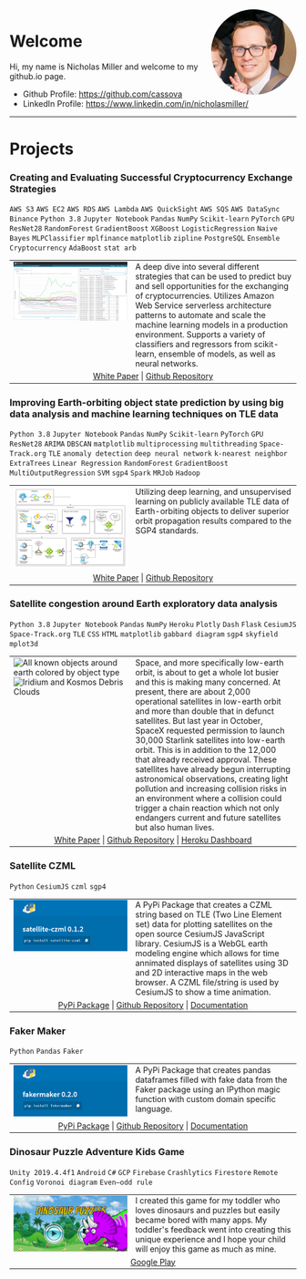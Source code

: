 <img src="images/me.jpg" style="float: right;border-radius: 50%;" width="150">

# Welcome

Hi, my name is Nicholas Miller and welcome to my github.io page.

- Github Profile: <a href="https://github.com/cassova" onclick="captureOutboundLink('https://github.com/cassova'); return false;">https://github.com/cassova</a>
- LinkedIn Profile: <a href="https://www.linkedin.com/in/nicholasmiller/" onclick="captureOutboundLink('https://www.linkedin.com/in/nicholasmiller/'); return false;">https://www.linkedin.com/in/nicholasmiller/</a>


---

# Projects

### Creating and Evaluating Successful Cryptocurrency Exchange Strategies

`AWS S3` `AWS EC2` `AWS RDS` `AWS Lambda` `AWS QuickSight` `AWS SQS` `AWS DataSync` `Binance` `Python 3.8` `Jupyter Notebook` `Pandas` `NumPy` `Scikit-learn` `PyTorch` `GPU` `ResNet28` `RandomForest` `GradientBoost` `XGBoost` `LogisticRegression` `Naive Bayes` `MLPClassifier` `mplfinance` `matplotlib` `zipline` `PostgreSQL` `Ensemble` `Cryptocurrency` `AdaBoost` `stat arb`

<table>
  <tr style="vertical-align:top"><td width="200">
    <img width="200" src="images/quicksight.png" alt="AWS QuickSight - Simulation results of several strategies" id="screenshot" class="screenshots">
  </td>
  <td>
A deep dive into several different strategies that can be used to predict buy and sell opportunities for the exchanging of cryptocurrencies. Utilizes Amazon Web Service serverless architecture patterns to automate and scale the machine learning models in a production environment. Supports a variety of classifiers and regressors from scikit-learn, ensemble of models, as well as neural networks.
  </td></tr>
  <tr><td colspan="2">
    <center>
      <a href="https://mads-swaps.github.io/" onclick="captureOutboundLink('https://mads-swaps.github.io/'); return false;">White Paper</a> |
      <a href="https://github.com/mads-swaps/swap-for-profit" onclick="captureOutboundLink('https://github.com/mads-swaps/swap-for-profit'); return false;">Github Repository</a>
    </center>
  </td></tr>
</table>

### Improving Earth-orbiting object state prediction by using big data analysis and machine learning techniques on TLE data

`Python 3.8` `Jupyter Notebook` `Pandas` `NumPy` `Scikit-learn` `PyTorch` `GPU` `ResNet28` `ARIMA` `DBSCAN` `matplotlib` `multiprocessing` `multithreading` `Space-Track.org` `TLE` `anomaly detection` `deep neural network` `k-nearest neighbor` `ExtraTrees` `Linear Regression` `RandomForest` `GradientBoost` `MultiOutputRegression` `SVM` `sgp4` `Spark` `MRJob` `Hadoop`

<table>
  <tr style="vertical-align:top"><td width="200">
    <img width="200" src="images/ms2_nt_pipeline.png" alt="ML Pipeline" id="screenshot" class="screenshots">
  </td>
  <td>
  Utilizing deep learning, and unsupervised learning on publicly available TLE data of Earth-orbiting objects to deliver superior orbit propagation results compared to the SGP4 standards.
  </td></tr>
  <tr><td colspan="2">
    <center>
      <a href="https://cm-tle-pred.github.io/" onclick="captureOutboundLink('https://cm-tle-pred.github.io/'); return false;">White Paper</a> |
      <a href="https://github.com/cm-tle-pred/tle-prediction" onclick="captureOutboundLink('https://github.com/cm-tle-pred/tle-prediction'); return false;">Github Repository</a>
    </center>
  </td></tr>
</table>

### Satellite congestion around Earth exploratory data analysis

`Python 3.8` `Jupyter Notebook` `Pandas` `NumPy` `Heroku` `Plotly` `Dash` `Flask` `CesiumJS` `Space-Track.org` `TLE` `CSS` `HTML` `matplotlib` `gabbard diagram` `sgp4` `skyfield` `mplot3d`

<table>
  <tr style="vertical-align:top"><td width="200">
    <img width="200" src="images/allsat.gif" alt="All known objects around earth colored by object type" id="screenshot" class="screenshots">
    <img width="200" src="images/iridium-kosmos.gif" alt="Iridium and Kosmos Debris Clouds" id="screenshot" class="screenshots">
  </td>
  <td>
Space, and more specifically low-earth orbit, is about to get a whole lot busier and this is making many concerned. At present, there are about 2,000 operational satellites in low-earth orbit and more than double that in defunct satellites. But last year in October, SpaceX requested permission to launch 30,000 Starlink satellites into low-earth orbit. This is in addition to the 12,000 that already received approval. These satellites have already begun interrupting astronomical observations, creating light pollution and increasing collision risks in an environment where a collision could trigger a chain reaction which not only endangers current and future satellites but also human lives.
  </td></tr>
  <tr><td colspan="2">
    <center>
      <a href="https://mads-hatters.github.io/" onclick="captureOutboundLink('https://mads-hatters.github.io/'); return false;">White Paper</a> |
      <a href="https://github.com/mads-hatters/SIADS-591-Orbital-Congestion" onclick="captureOutboundLink('https://github.com/mads-hatters/SIADS-591-Orbital-Congestion'); return false;">Github Repository</a> |
      <a href="https://oc-dash.herokuapp.com/" onclick="captureOutboundLink('https://oc-dash.herokuapp.com/'); return false;">Heroku Dashboard</a>
    </center>
  </td></tr>
</table>

### Satellite CZML

`Python` `CesiumJS` `czml` `sgp4`

<table>
  <tr style="vertical-align:top"><td width="200">
    <img width="200" src="images/sc.png" alt="Satellite CZML" id="screenshot" class="screenshots">
  </td>
  <td>
A PyPi Package that creates a CZML string based on TLE (Two Line Element set) data for plotting satellites on the open source CesiumJS JavaScript library.  CesiumJS is a WebGL earth modeling engine which allows for time annimated displays of satellites using 3D and 2D interactive maps in the web browser. A CZML file/string is used by CesiumJS to show a time animation.
  </td></tr>
  <tr><td colspan="2">
    <center>
      <a href="https://pypi.org/project/satellite-czml/" onclick="captureOutboundLink('https://pypi.org/project/satellite-czml/'); return false;">PyPi Package</a> |
      <a href="https://github.com/cassova/satellite-czml" onclick="captureOutboundLink('https://github.com/cassova/satellite-czml'); return false;">Github Repository</a> |
      <a href="https://github.com/cassova/satellite-czml" onclick="captureOutboundLink('https://github.com/cassova/satellite-czml'); return false;">Documentation</a>
    </center>
  </td></tr>
</table>

### Faker Maker

`Python` `Pandas` `Faker`

<table>
  <tr style="vertical-align:top"><td width="200">
    <img width="200" src="images/fm.png" alt="Faker Maker/" id="screenshot" class="screenshots">
  </td>
  <td>
A PyPi Package that creates pandas dataframes filled with fake data from the Faker package using an IPython magic function with custom domain specific language.
  </td></tr>
  <tr><td colspan="2">
    <center>
      <a href="https://pypi.org/project/fakermaker/" onclick="captureOutboundLink('https://pypi.org/project/fakermaker/'); return false;">PyPi Package</a> |
      <a href="https://github.com/cassova/Faker-Maker" onclick="captureOutboundLink('https://github.com/cassova/Faker-Maker'); return false;">Github Repository</a> |
      <a href="https://github.com/cassova/Faker-Maker" onclick="captureOutboundLink('https://github.com/cassova/Faker-Maker'); return false;">Documentation</a>
    </center>
  </td></tr>
</table>

### Dinosaur Puzzle Adventure Kids Game

`Unity 2019.4.4f1` `Android` `C#` `GCP` `Firebase` `Crashlytics` `Firestore` `Remote Config` `Voronoi diagram` `Even–odd rule`

<table>
  <tr style="vertical-align:top"><td width="200">
    <img width="200" src="images/dp.png" alt="DinoPuzzleApp" id="screenshot" class="screenshots">
  </td>
  <td>
I created this game for my toddler who loves dinosaurs and puzzles but easily became bored with many apps. My toddler's feedback went into creating this unique experience and I hope your child will enjoy this game as much as mine.  </td></tr>
  <tr><td colspan="2">
    <center>
      <a href="https://play.google.com/store/apps/details?id=com.KaitechyApps.DinoPuzzleApp" onclick="captureOutboundLink2('https://play.google.com/store/apps/details?id=com.KaitechyApps.DinoPuzzleApp'); return false;">Google Play</a>
    </center>
  </td></tr>
</table>
